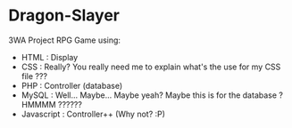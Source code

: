 # Dragon-Slayer
3WA Project
RPG Game using:
  - HTML : Display
  - CSS : Really? You really need me to explain what's the use for my CSS file ???
  - PHP : Controller (database)
  - MySQL : Well... Maybe... Maybe yeah? Maybe this is for the database ? HMMMM ??????
  - Javascript : Controller++ (Why not? :P)
